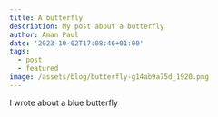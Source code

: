 ```yaml
---
title: A butterfly
description: My post about a butterfly
author: Aman Paul
date: '2023-10-02T17:08:46+01:00'
tags:
  - post
  - featured
image: /assets/blog/butterfly-g14ab9a75d_1920.png
---
```

I wrote about a blue butterfly
